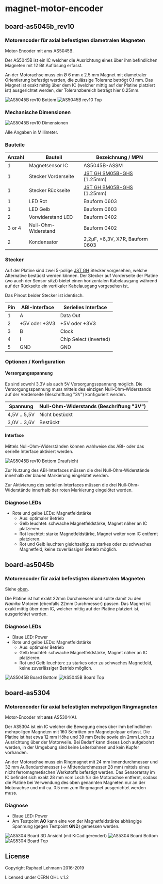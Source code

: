 # magnet-motor-encoder

## board-as5045b_rev10

### Motorencoder für axial befestigten diametralen Magneten

Motor-Encoder mit ams AS5045B.

Der AS5045B ist ein IC welcher die Ausrichtung eines über ihm befindlichen Magneten mit 12 Bit Auflösung erfasst.

An der Motorachse muss ein Ø 6 mm x 2.5 mm Magnet mit diametraler Orientierung befestigt werden, die zulässige Toleranz betrögt 0.1 mm.
Das Magnet ist exakt mittig über dem IC (welcher mittig auf der Platine platziert ist) ausgerichtet werden, der Toleranzbereich beträgt hier 0.25mm.

![AS5045B rev10 Bottom](img/board_as5045b_rev10_bottom.png)
![AS5045B rev10 Top](img/board_as5045b_rev10_top.png)

### Mechanische Dimensionen

![AS5045B rev10 Dimensionen](img/board_as5045b_rev10_dimensions.png)

Alle Angaben in Millimeter.

### Bauteile

Anzahl | Bauteil              | Bezeichnung / MPN
------ | -------------------- | -----------------------
1      | Magnetsensor IC      | AS5045B-ASSM
1      | Stecker Vorderseite  | [JST GH SM05B-GHS](https://www.digikey.de/product-detail/de/jst-sales-america-inc/SM05B-GHS-TB-LF-SN/455-1567-1-ND/807835) (1.25mm)
1      | Stecker Rückseite    | [JST GH BM05B-GHS](https://www.digikey.de/product-detail/de/jst-sales-america-inc/BM05B-GHS-TBT-LF-SN-N/455-1581-1-ND/807849) (1.25mm)
1      | LED Rot              | Bauform 0603
1      | LED Gelb             | Bauform 0603
2      | Vorwiderstand LED    | Bauform 0402
3 or 4 | Null-Ohm-Widerstand  | Bauform 0402
2      | Kondensator          | 2,2µF, >6,3V, X7R, Bauform 0603

### Stecker

Auf der Platine sind zwei 5-polige [JST GH](https://jst.de/product-family/show/89/gh) Stecker vorgesehen, welche Alternative bestückt werden können.
Der Stecker auf Vorderseite der Platine (wo auch der Sensor sitzt) bietet einen horizontalen Kabelausgang während auf der Rückseite ein vertikaler Kabelausgang vorgesehen ist.

Das Pinout beider Stecker ist identisch.

Pin | ABI-Interface | Serielles Interface
--- | ------------- | -------------------
 1  | A             | Data Out
 2  | +5V oder +3V3 | +5V oder +3V3
 3  | B             | Clock
 4  | I             | Chip Select (inverted)
 5  | GND           | GND

### Optionen / Konfiguration

#### Versorgungsspannung

Es sind sowohl 3,3V als auch 5V Versorgungsspannung möglich.
Die Versorgungsspannung muss mittels des einzigen Null-Ohm-Widerstands auf der Vorderseite (Beschriftung "3V") konfiguriert werden.

Spannung     | Null-Ohm-Widerstands (Beschriftung "3V")
------------ | ----------------------------------------
4,5V .. 5,5V | Nicht bestückt
3,0V .. 3,6V | Bestückt

#### Interface

Mittels Null-Ohm-Widerständen können wahlweise das ABI- oder das serielle Interface aktiviert werden.

![AS5045B rev10 Bottom Draufsicht](img/board-as5045b_rev10_bottom_vertical.png)

Zur Nutzung des ABI-Interfaces müssen die drei Null-Ohm-Widerstände innerhalb der blauen Markierung eingelötet werden.

Zur Aktivierung des seriellen Interfaces müssen die drei Null-Ohm-Widerstände innerhalb der roten Markierung eingelötet werden.

### Diagnose LEDs
* Rote und gelbe LEDs: Magnetfeldstärke
  * Aus: optimaler Betrieb
  * Gelb leuchtet: schwache Magnetfeldstärke, Magnet näher an IC platzieren.
  * Rot leuchtet: starke Magnetfeldstärke, Magnet weiter vom IC entfernt platzieren.
  * Rot und Gelb leuchten gleichzeitig: zu starkes oder zu schwaches Magnetfeld, keine zuverlässiger Betrieb möglich.

## board-as5045b

### Motorencoder für axial befestigten diametralen Magneten

Siehe [oben](#board-as5045b_rev10).

Die Platine ist hat exakt 22mm Durchmesser und sollte damit zu den *Namika* Motoren (ebenfalls 22mm Durchmesser) passen.
Das Magnet ist exakt mittig über dem IC, welcher mittig auf der Platine platziert ist, ausgerichtet werden.

### Diagnose LEDs
* Blaue LED: Power
* Rote und gelbe LEDs: Magnetfeldstärke
  * Aus: optimaler Betrieb
  * Gelb leuchtet: schwache Magnetfeldstärke, Magnet näher an IC platzieren.
  * Rot und Gelb leuchten: zu starkes oder zu schwaches Magnetfeld, keine zuverlässiger Betrieb möglich.

![AS5045B Board Bottom](img/board_as5045b_bottom.png)
![AS5045B Board Top](img/board_as5045b_top.png)

## board-as5304

### Motorencoder für axial befestigten mehrpoligen Ringmagneten

Motor-Encoder mit **ams** AS5304(A).

Der AS5304 ist ein IC welcher die Bewegung eines über ihm befindlichen mehrpoligen Magneten mit 160 Schritten pro Magnetpolpaar erfasst.
Die Platine ist hat etwa 12 mm Höhe und 39 mm Breite sowie ein 2mm Loch zu Ausrichtung über der Motorwelle.
Bei Bedarf kann dieses Loch aufgebohrt werden, in der Umgebung sind keine Leiterbahnen und kein Kupfer vorhanden.

An der Motorachse muss ein Ringmagnet mit 24 mm Innendurchmesser und 32 mm Außendurchmesser (-> MIttendurchmesser 28 mm) mittels eines nicht ferromagmetischen Werkstoffs befestigt werden.
Das Sensorarray im IC befindet sich exakt 28 mm vom Loch für die Motorachse entfernt, sodass die Platine bei Verwendung des oben genannten Magneten nur an der Motorachse und mit ca. 0.5 mm zum Ringmagnet ausgerichtet werden muss.

### Diagnose
* Blaue LED: Power
* Am Testpoint **AO** kann eine von der Magnetfeldstärke abhängige Spannung (gegen Testpoint **GND**) gemessen werden.

![AS5304 Board 3D Ansicht (mit KiCad gerendert)](img/board_as5304_3drender1.png)
![AS5304 Board Bottom](img/board_as5304_bottom.png)
![AS5304 Board Top](img/board_as5304_top.png)


## License

Copyright Raphael Lehmann 2016-2019

Licensed under CERN OHL v.1.2
